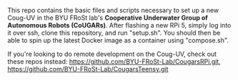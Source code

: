 This repo contains the basic files and scripts necessary to set up a new Coug-UV in the BYU FRoSt lab's **Cooperative Underwater Group of Autonomous Robots (CoUGARs)**. 
After flashing a new RPi 5, simply log into it over ssh, clone this repository, and run "setup.sh".
You should then be able to spin up the latest Docker image as a container using "compose.sh".

If you're looking to do remote development on the Coug-UV, check out these repos instead: https://github.com/BYU-FRoSt-Lab/CougarsRPi.git, https://github.com/BYU-FRoSt-Lab/CougarsTeensy.git

